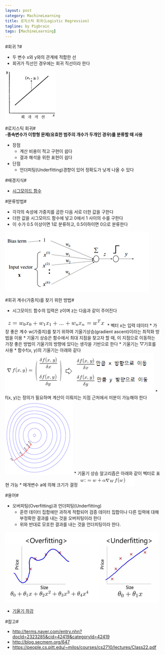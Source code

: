 ```yaml
---
layout: post
category: MachineLearning
title: 로지스틱 회귀(Logistic Regression)
tagline: by Pigbrain
tags: [MachineLearning]
---
```


<!--more-->

#회귀 ?#
* 두 변수 x와 y와의 관계에 적합한 선
* 회귀가 직선인 경우에는 회귀 직선이라 한다
<img src="/assets/themes/Snail/img/LogisticRegression/regression.png" alt="">  

#로지스틱 회귀#   
**-종속변수가 이항형 문제(유효한 범주의 개수가 두개인 경우)를 분류할 때 사용**

* 장점
	* 계산 비용이 적고 구현이 쉽다
	* 결과 해석을 위한 표현이 쉽다
* 단점
	* 언더피팅(Underfitting)경향이 있어 정확도가 낮게 나올 수 있다 

#배경지식#
* [시그모이드 함수](http://pigbrain.github.io/math/2015/07/10/SigmoidFunction_on_Math/)
  

#분류방법#
 * 각각의 속성에 가중치를 곱한 다음 서로 더한 값을 구한다
 * 더한 값을 시그모이드 함수에 넣고 0에서 1 사이의 수를 구한다
 * 이 수가 0.5 이상이면 1로 분류하고, 0.5이하이면 0으로 분류한다

<img src="/assets/themes/Snail/img/LogisticRegression/logistic_regression.png" alt="">  

#회귀 계수(가중치)를 찾기 위한 방법# 
* 시그모이드 함수의 입력은 z이며 z는 다음과 같이 주어진다
<img src="/assets/themes/Snail/img/LogisticRegression/input_z.png" alt=""> 	
	* 벡터 x는 입력 데이터
	* 가장 좋은 계수 w(가중치)를 찾기 위하여 기울기상승(gradient ascent)이라는 최적화 방법을 이용
* 기울기 상승은 함수에서 최대 지점을 찾고자 할 때, 이 지점으로 이동하는 가장 좋은 방법이 기울기의 방향에 있다는 생각을 기반으로 한다
	* 기울기는 ▽기호를 사용
	* 함수f(x, y)의 기울기는 아래와 같다
<img src="/assets/themes/Snail/img/LogisticRegression/gradient.png" alt="">
	* f(x, y)는 정의가 필요하며 계산이 이뤄지는 지점 근처에서 미분이 가능해야 한다
<img src="/assets/themes/Snail/img/LogisticRegression/gradient_descent.png" alt="">
	* 기울기 상승 알고리즘은 아래와 같이 벡터로 표현 가능
		* 매개변수 a에 의해 크기가 결정
<img src="/assets/themes/Snail/img/LogisticRegression/gradeint_vector.png" alt="">

#용어#
* 오버피팅(Overfitting)과 언더피팅(Underfitting)
	* 훈련 데이터 집합에만 과하게 적합되어 검증 데이터 집합이나 다른 입력에 대해 부정확한 결과를 내는 것을 오버피팅이라 한다
	* 위와 반대로 모호한 결과를 내는 것을 언더피팅이라 한다.
<img src="/assets/themes/Snail/img/LogisticRegression/overfitting_underfitting.png" alt="">

* [기울기 하강](https://ko.wikipedia.org/wiki/%EA%B2%BD%EC%82%AC_%ED%95%98%EA%B0%95%EB%B2%95)

#참고#
* http://terms.naver.com/entry.nhn?docId=2323285&cid=42419&categoryId=42419
* http://blog.secmem.org/647
* https://people.cs.pitt.edu/~milos/courses/cs2710/lectures/Class22.pdf
